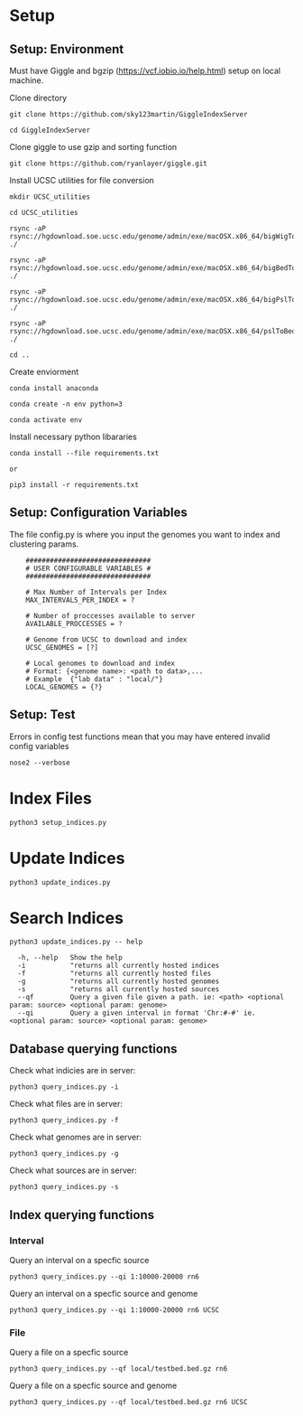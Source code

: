 # Setup
## Setup: Environment

Must have Giggle and bgzip (https://vcf.iobio.io/help.html) setup on local machine.

Clone directory
```
git clone https://github.com/sky123martin/GiggleIndexServer

cd GiggleIndexServer
```
Clone giggle to use gzip and sorting function
```
git clone https://github.com/ryanlayer/giggle.git
```
Install UCSC utilities for file conversion
```
mkdir UCSC_utilities

cd UCSC_utilities

rsync -aP rsync://hgdownload.soe.ucsc.edu/genome/admin/exe/macOSX.x86_64/bigWigToBedGraph ./

rsync -aP rsync://hgdownload.soe.ucsc.edu/genome/admin/exe/macOSX.x86_64/bigBedToBed ./

rsync -aP rsync://hgdownload.soe.ucsc.edu/genome/admin/exe/macOSX.x86_64/bigPslToPsl ./

rsync -aP rsync://hgdownload.soe.ucsc.edu/genome/admin/exe/macOSX.x86_64/pslToBed ./

cd ..
```
Create enviorment
```
conda install anaconda

conda create -n env python=3

conda activate env
```

Install necessary python libararies
```
conda install --file requirements.txt

or

pip3 install -r requirements.txt 
```
## Setup: Configuration Variables
The file config.py is where you input the genomes you want to index and clustering params.
```
    ###############################
    # USER CONFIGURABLE VARIABLES #
    ###############################

    # Max Number of Intervals per Index
    MAX_INTERVALS_PER_INDEX = ?

    # Number of proccesses available to server
    AVAILABLE_PROCCESSES = ?

    # Genome from UCSC to download and index
    UCSC_GENOMES = [?]

    # Local genomes to download and index 
    # Format: {<genome name>: <path to data>,...
    # Example  {"lab data" : "local/"}
    LOCAL_GENOMES = {?}
```

## Setup: Test
Errors in config test functions mean that you may have entered invalid config variables 
```
nose2 --verbose
```

# Index Files

```
python3 setup_indices.py
```

# Update Indices
```
python3 update_indices.py
```

# Search Indices

```
python3 update_indices.py -- help

  -h, --help   Show the help
  -i           "returns all currently hosted indices
  -f           "returns all currently hosted files
  -g           "returns all currently hosted genomes
  -s           "returns all currently hosted sources
  --qf         Query a given file given a path. ie: <path> <optional param: source> <optional param: genome>
  --qi         Query a given interval in format 'Chr:#-#' ie. <optional param: source> <optional param: genome>
```

## Database querying functions
Check what indicies are in server:
```
python3 query_indices.py -i
```
Check what files are in server:
```
python3 query_indices.py -f
```
Check what genomes are in server:
```
python3 query_indices.py -g
```
Check what sources are in server:
```
python3 query_indices.py -s
```
## Index querying functions
### Interval

Query an interval on a specfic source
```
python3 query_indices.py --qi 1:10000-20000 rn6
```

Query an interval on a specfic source and genome
```
python3 query_indices.py --qi 1:10000-20000 rn6 UCSC
```
### File

Query a file on a specfic source
```
python3 query_indices.py --qf local/testbed.bed.gz rn6
```

Query a file on a specfic source and genome
```
python3 query_indices.py --qf local/testbed.bed.gz rn6 UCSC
```


